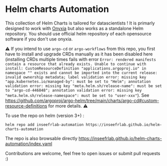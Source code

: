 # Helm charts Automation

This collection of Helm Charts is tailored for datascientists !
It is primarly designed to work with [Onyxia](https://github.com/inseefrlab/onyxia) but also works as a standalone Helm repository.
You should use official helm repository of each opensource software if you don't use onyxia.

:warning: If you intend to use `argo-cd` or `argo-workflows` from this repo, you first have to install and upgrade CRDs manually as it has been disabled here (installing CRDs multiple times fails with error `Error: rendered manifests contain a resource that already exists. Unable to continue with install: CustomResourceDefinition "applications.argoproj.io" in namespace "" exists and cannot be imported into the current release: invalid ownership metadata; label validation error: missing key "app.kubernetes.io/managed-by": must be set to "Helm"; annotation validation error: missing key "meta.helm.sh/release-name": must be set to "argo-cd-446848"; annotation validation error: missing key "meta.helm.sh/release-namespace": must be set to "user-xxx"`). See https://github.com/argoproj/argo-helm/tree/main/charts/argo-cd#custom-resource-definitions for more details. :warning:

To use the repo on helm (version 3+) :

```
helm repo add inseefrlab-automation https://inseefrlab.github.io/helm-charts-automation
```

The repo is also browsable directly https://inseefrlab.github.io/helm-charts-automation/index.yaml

Contributions are welcome, feel free to open issues or submit pull requests :)
